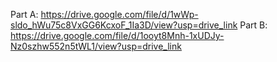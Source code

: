 Part A: https://drive.google.com/file/d/1wWp-sldo_hWu75c8VxGG6KcxoF_1Ia3D/view?usp=drive_link
Part B: https://drive.google.com/file/d/1ooyt8Mnh-1xUDJy-Nz0szhw552n5tWL1/view?usp=drive_link
